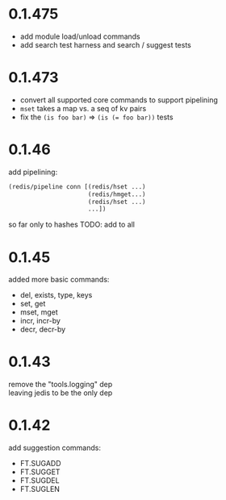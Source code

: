 # 0.1.475

* add module load/unload commands
* add search test harness and search / suggest tests

# 0.1.473

* convert all supported core commands to support pipelining
* `mset` takes a map vs. a seq of kv pairs
* fix the `(is foo bar)` => `(is (= foo bar))` tests

# 0.1.46

add pipelining:

```clojure
(redis/pipeline conn [(redis/hset ...)
                      (redis/hmget...)
                      (redis/hset ...)
                      ...])
```

so far only to hashes
TODO: add to all

# 0.1.45

added more basic commands:

* del, exists, type, keys
* set, get
* mset, mget
* incr, incr-by
* decr, decr-by

# 0.1.43

remove the "tools.logging" dep<br/>
leaving jedis to be the only dep

# 0.1.42

add suggestion commands:

* FT.SUGADD
* FT.SUGGET
* FT.SUGDEL
* FT.SUGLEN
